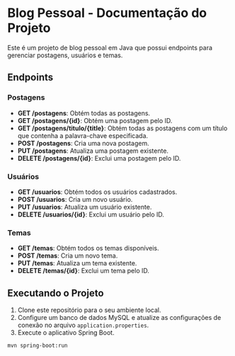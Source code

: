 # Blog Pessoal - Documentação do Projeto

Este é um projeto de blog pessoal em Java que possui endpoints para gerenciar postagens, usuários e temas.

## Endpoints

### Postagens

- **GET /postagens**: Obtém todas as postagens.
- **GET /postagens/{id}**: Obtém uma postagem pelo ID.
- **GET /postagens/titulo/{title}**: Obtém todas as postagens com um título que contenha a palavra-chave especificada.
- **POST /postagens**: Cria uma nova postagem.
- **PUT /postagens**: Atualiza uma postagem existente.
- **DELETE /postagens/{id}**: Exclui uma postagem pelo ID.

### Usuários

- **GET /usuarios**: Obtém todos os usuários cadastrados.
- **POST /usuarios**: Cria um novo usuário.
- **PUT /usuarios**: Atualiza um usuário existente.
- **DELETE /usuarios/{id}**: Exclui um usuário pelo ID.

### Temas

- **GET /temas**: Obtém todos os temas disponíveis.
- **POST /temas**: Cria um novo tema.
- **PUT /temas**: Atualiza um tema existente.
- **DELETE /temas/{id}**: Exclui um tema pelo ID.


## Executando o Projeto

1. Clone este repositório para o seu ambiente local.
2. Configure um banco de dados MySQL e atualize as configurações de conexão no arquivo `application.properties`.
3. Execute o aplicativo Spring Boot.

```shell
mvn spring-boot:run
```

